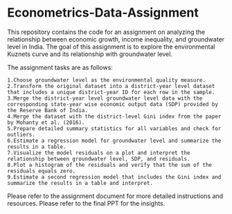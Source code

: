# Econometrics-Data-Assignment


This repository contains the code for an assignment on analyzing the relationship between economic growth, income inequality, and groundwater level in India. The goal of this assignment is to explore the environmental Kuznets curve and its relationship with groundwater level.

The assignment tasks are as follows:

    1.Choose groundwater level as the environmental quality measure.
    2.Transform the original dataset into a district-year level dataset that includes a unique district-year ID for each row in the sample.
    3.Merge the district-year level groundwater level data with the corresponding state-year wise economic output data (SDP) provided by the Reserve Bank of India.
    4.Merge the dataset with the district-level Gini index from the paper by Mohanty et al. (2016).
    5.Prepare detailed summary statistics for all variables and check for outliers.
    6.Estimate a regression model for groundwater level and summarize the results in a table.
    7.Visualize the model residuals on a plot and interpret the relationship between groundwater level, SDP, and residuals.
    8.Plot a histogram of the residuals and verify that the sum of the residuals equals zero.
    9.Estimate a second regression model that includes the Gini index and summarize the results in a table and interpret.

Please refer to the assignment document for more detailed instructions and resources.
Please refer to the final PPT for the insights.

